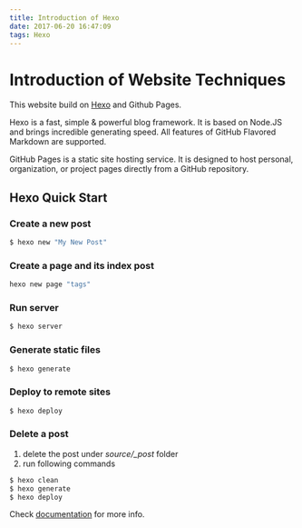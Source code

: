 ```yaml
---
title: Introduction of Hexo
date: 2017-06-20 16:47:09
tags: Hexo
---
```

# Introduction of Website Techniques

This website build on [Hexo](https://hexo.io/) and Github Pages. 

Hexo is a fast, simple & powerful blog framework. It is based on Node.JS and brings incredible generating speed. All features of GitHub Flavored Markdown are supported.

GitHub Pages is a static site hosting service. It is designed to host personal, organization, or project pages directly from a GitHub repository.

## Hexo Quick Start

### Create a new post

``` bash
$ hexo new "My New Post"
```

### Create a page and its index post

``` bash
hexo new page "tags"
```

### Run server

``` bash
$ hexo server
```

### Generate static files

``` bash
$ hexo generate
```

### Deploy to remote sites

``` bash
$ hexo deploy
```
### Delete a post

1. delete the post under *source/_post* folder
2. run following commands
``` bash
$ hexo clean
$ hexo generate
$ hexo deploy
```
Check [documentation](https://hexo.io/docs/) for more info.
  